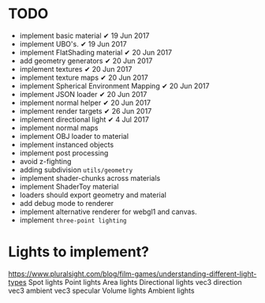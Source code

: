 TODO
======

* implement basic material                      ✔   19 Jun 2017
* implement UBO's.                              ✔   19 Jun 2017
* implement FlatShading material                ✔   20 Jun 2017
* add geometry generators                       ✔   20 Jun 2017
* implement textures                            ✔   20 Jun 2017
* implement texture maps                        ✔   20 Jun 2017
* implement Spherical Environment Mapping       ✔   20 Jun 2017
* implement JSON loader                         ✔   20 Jun 2017
* implement normal helper                       ✔   20 Jun 2017
* implement render targets                      ✔   26 Jun 2017
* implement directional light                   ✔   4 Jul 2017
* implement normal maps
* implement OBJ loader to material
* implement instanced objects
* implement post processing
* avoid z-fighting
* adding subdivision `utils/geometry`
* implement shader-chunks across materials
* implement ShaderToy material
* loaders should export geometry and material
* add debug mode to renderer
* implement alternative renderer for webgl1 and canvas.
* implement `three-point lighting`


# Lights to implement?
https://www.pluralsight.com/blog/film-games/understanding-different-light-types
Spot lights
Point lights
Area lights
Directional lights
    vec3 direction
    vec3 ambient
    vec3 specular
Volume lights
Ambient lights
